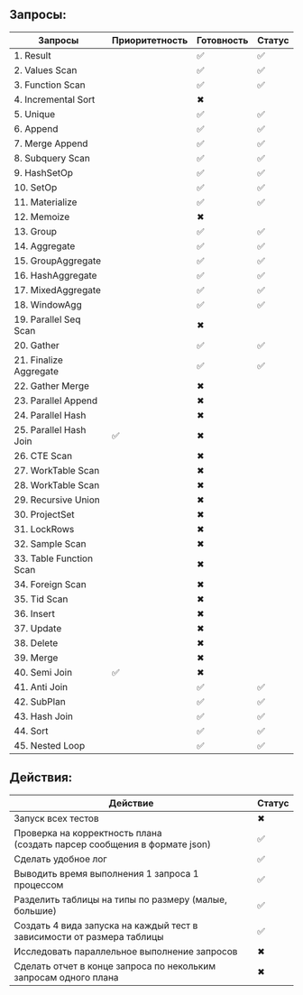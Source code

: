 ## Запросы:

| Запросы                 | Приоритетность | Готовность | Статус |
|-------------------------| ------------ | - | ------ |
| 1. Result               |              | ✅ |    ✅    |
| 2. Values Scan          |              | ✅ |    ✅    |
| 3. Function Scan        |              | ✅  |   ✅     |
| 4. Incremental Sort     |              | ✖ |        |
| 5. Unique               |              | ✅ |    ✅    |
| 6. Append               |              | ✅  |    ✅    |
| 7. Merge Append         |              | ✅ |   ✅     |
| 8. Subquery Scan        |              | ✅ |   ✅     |
| 9. HashSetOp            |              | ✅ |   ✅     |
| 10. SetOp               |              | ✅ |   ✅     |
| 11. Materialize         |              | ✅ |   ✅     |
| 12. Memoize             |              | ✖ |        |
| 13. Group               |              | ✅ |    ✅    |
| 14. Aggregate           |              | ✅ |   ✅     |
| 15. GroupAggregate      |              | ✅ |   ✅     |
| 16. HashAggregate       |              | ✅ |   ✅      |
| 17. MixedAggregate      |              | ✅ |    ✅    |
| 18. WindowAgg           |              | ✅  |   ✅     |
| 19. Parallel Seq Scan   |              | ✖ |        |
| 20. Gather              |              | ✅ |   ✅     |
| 21. Finalize Aggregate  |              | ✅ |   ✅     |
| 22. Gather Merge        |              | ✖ |        |
| 23. Parallel Append     |              | ✖ |        |
| 24. Parallel Hash       |              | ✖ |        |
| 25. Parallel Hash Join  | ✅            | ✖ |        |
| 26. CTE Scan            |              | ✖ |        |
| 27. WorkTable Scan      |              | ✖ |        |
| 28. WorkTable Scan      |              | ✖ |        |
| 29. Recursive Union     |              | ✖ |        |
| 30. ProjectSet          |              | ✖ |        |
| 31. LockRows            |              | ✖ |        |
| 32. Sample Scan         |              | ✖ |        |
| 33. Table Function Scan |              | ✖ |        |
| 34. Foreign Scan        |              | ✖ |        |
| 35. Tid Scan            |              | ✖ |        |
| 36. Insert              |              | ✖ |        |
| 37. Update              |              | ✖ |        |
| 38. Delete              |              | ✖ |        |
| 39. Merge               |              | ✖ |        |
| 40. Semi Join           | ✅            | ✖ |        |
| 41. Anti Join           |             | ✅ |   ✅     |
| 42. SubPlan             |             | ✅ |    ✅    |
| 43. Hash Join           |             | ✅ |    ✅    |
| 44. Sort                |              |  ✅ |    ✅    |
| 45. Nested Loop         |              |  ✅ |    ✅    |

## Действия:

| Действие                                                                      | Статус |
|-------------------------------------------------------------------------------|---|
 | Запуск всех тестов                                                            | ✖ |
  | Проверка на корректность плана <br/>(создать парсер сообщения в формате json) | ✅  |
| Сделать удобное лог                                                           | ✅ |
| Выводить время выполнения 1 запроса 1 процессом                               | ✅ |
| Разделить таблицы на типы по размеру (малые, большие)                         | ✅ |
| Создать 4 вида запуска на каждый тест в зависимости от размера таблицы        | ✅ |
| Исследовать параллельное выполнение запросов                                  |  ✖ |
| Сделать отчет в конце запроса по некольким запросам одного плана              |  ✖ |

 